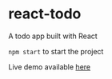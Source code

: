 # react-todo

A todo app built with React

`npm start` to start the project

Live demo available [here](https://yoghurtodo.netlify.app/)
